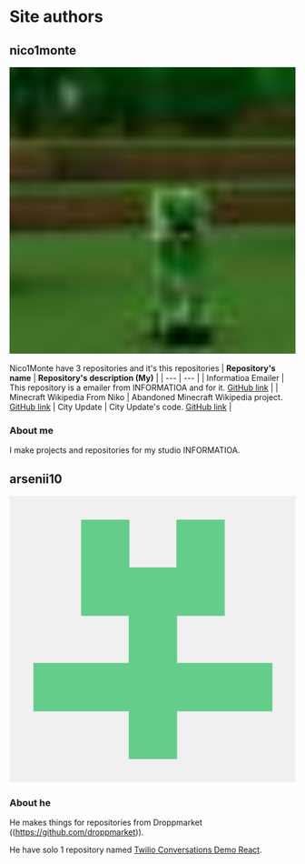 # Site authors

## nico1monte

<div align="center">
  <picture>
   <source media="(prefers-color-scheme: dark)" srcset="./public/icons/nico1monte.jpg">
   <img alt="nico1monte's GitHub Picture" src="./public/icons/nico1monte.jpg" width="600px">
  </picture>
</div>

Nico1Monte have 3 repositories and it's this repositories
| **Repository's name** | **Repository's description (My)** |
| --- | --- |
| Informatioa Emailer | This repository is a emailer from INFORMATIOA and for it. [GitHub link](https://github.com/nico1monte/informatioa_emailer) |
| Minecraft Wikipedia From Niko | Abandoned Minecraft Wikipedia project. [GitHub link](https://github.com/nico1monte/minecraft_wikipedia_from_niko)
| City Update | City Update's code. [GitHub link](https://github.com/nico1monte/city_update) |

### About me
I make projects and repositories for my studio INFORMATIOA.

## arsenii10

<div align="center">
  <picture>
   <source media="(prefers-color-scheme: dark)" srcset="./public/icons/arsenii10.png">
   <img alt="arsenii10's GitHub Picture" src="./public/icons/arsenii10.png" width="600px">
  </picture>
</div>

### About he
He makes things for repositories from Droppmarket ((https://github.com/droppmarket)).

He have solo 1 repository named [Twilio Conversations Demo React](https://github.com/twilio-conversations-demo-react).